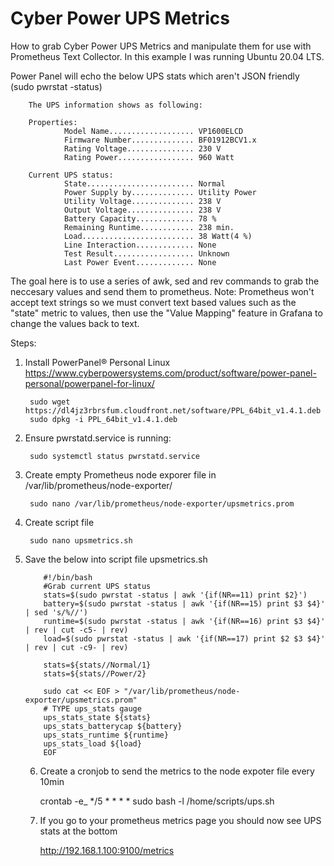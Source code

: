# Cyber Power UPS Metrics
How to grab Cyber Power UPS Metrics and manipulate them for use with Prometheus Text Collector. In this example I was running Ubuntu 20.04 LTS.

Power Panel will echo the below UPS stats which aren't JSON friendly (sudo pwrstat -status)

        The UPS information shows as following:
        
        Properties:
                Model Name................... VP1600ELCD
                Firmware Number.............. BF01912BCV1.x
                Rating Voltage............... 230 V
                Rating Power................. 960 Watt

        Current UPS status:
                State........................ Normal
                Power Supply by.............. Utility Power
                Utility Voltage.............. 238 V
                Output Voltage............... 238 V
                Battery Capacity............. 78 %
                Remaining Runtime............ 238 min.
                Load......................... 38 Watt(4 %)
                Line Interaction............. None
                Test Result.................. Unknown
                Last Power Event............. None
                
The goal here is to use a series of awk, sed and rev commands to grab the neccesary values and send them to prometheus.
Note: Prometheus won't accept text strings so we must convert text based values such as the "state" metric to values, then use the "Value Mapping" feature in Grafana to change the values back to text.

Steps:

1) Install PowerPanel® Personal Linux https://www.cyberpowersystems.com/product/software/power-panel-personal/powerpanel-for-linux/ 

        sudo wget https://dl4jz3rbrsfum.cloudfront.net/software/PPL_64bit_v1.4.1.deb
        sudo dpkg -i PPL_64bit_v1.4.1.deb

2) Ensure pwrstatd.service is running:

        sudo systemctl status pwrstatd.service
   
3) Create empty Prometheus node exporer file in /var/lib/prometheus/node-exporter/

        sudo nano /var/lib/prometheus/node-exporter/upsmetrics.prom
   
4) Create script file
   
        sudo nano upsmetrics.sh
   
5) Save the below into script file upsmetrics.sh

           #!/bin/bash
           #Grab current UPS status
           stats=$(sudo pwrstat -status | awk '{if(NR==11) print $2}')
           battery=$(sudo pwrstat -status | awk '{if(NR==15) print $3 $4}' | sed 's/%//')
           runtime=$(sudo pwrstat -status | awk '{if(NR==16) print $3 $4}' | rev | cut -c5- | rev)
           load=$(sudo pwrstat -status | awk '{if(NR==17) print $2 $3 $4}' | rev | cut -c9- | rev)

           stats=${stats//Normal/1}
           stats=${stats//Power/2}

           sudo cat << EOF > "/var/lib/prometheus/node-exporter/upsmetrics.prom"
           # TYPE ups_stats gauge
           ups_stats_state ${stats}
           ups_stats_batterycap ${battery}
           ups_stats_runtime ${runtime}
           ups_stats_load ${load}
           EOF
   
   6) Create a cronjob to send the metrics to the node expoter file every 10min 

        crontab -e_
        */5 * * * * sudo bash -l /home/scripts/ups.sh
      
   7) If you go to your prometheus metrics page you should now see UPS stats at the bottom
        
        http://192.168.1.100:9100/metrics
      
